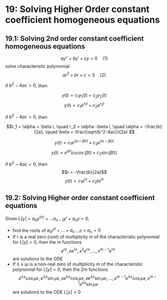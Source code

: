 # 19: Solving Higher Order constant coefficient homogeneous equations

## 19.1: Solving 2nd order constant coefficient homogeneous equations 

$$ay'' + by' + cy = 0\quad (1)$$
solve characteristic polynomial
$$ar^2+br+c = 0\quad (2)$$


if $b^2-4ac > 0$, then 

$$y(t) = c_1y_1(t) + c_2y_2(t)$$
$$y(t) = c_1e^{r_1t}  + c_2e^{r_2t}$$


if $b^2-4ac < 0$, then 

$$r_1 = \alpha + \beta i, \quad r_2 = \alpha -\beta i, \quad \alpha = -\frac{b}{2a}, \quad \beta = \frac{\sqrt{b^2-4ac}}{2a} $$

$$y(t) = c_1e^{(\alpha +\beta i)t} + c_2e^{(\alpha -\beta i)t}$$
$$y(t) = e^{\alpha t}(c_1\cos(\beta t) + c_2\sin(\beta t))$$

if $b^2-4ac = 0$, then 
$$r = -\frac{b}{2a}$$
$$y(t) = c_1e^{rt} + c_2te^{rt}$$

## 19.2: Solving Higher order constant coefficient equations 

 Given L[y] = $a_0y^{(n)} + ... a_{n-1}y' + a_ny = 0,$
- find the roots of $a_0r^n + ... + a_{n-1}r + a_n = 0$
- If r is a real zero (root) of multiplicity m of the characteristic polynomial for $L[y] = 0$, then the m functions 
$$e^{rx}, xe^{rx}, x^2e^{rx}, ..., x^{m-1}e^{rx}$$
are solutions to the ODE
- If $\lambda \pm i\mu$ is a non-real zero of multiplicity m of the characteristic polynomial for $L[y] = 0$, then the 2m functions 
$$e^{\lambda x}\cos\mu x, e^{\lambda x}\sin\mu x, xe^{\lambda x}\cos\mu x, xe^{\lambda x}\sin\mu x, ..., x^{m-1}e^{\lambda x}\cos\mu x, x^{m-1}e^{\lambda x}\sin\mu x$$
are solutions to the ODE $L[y] = 0$

